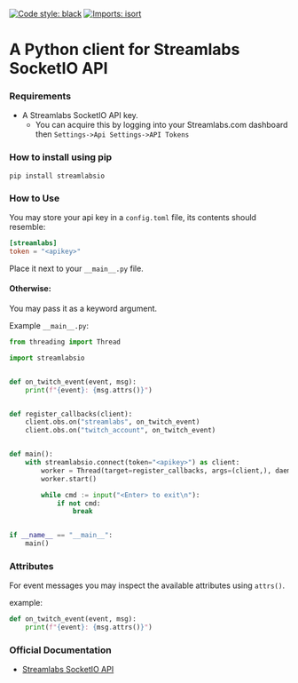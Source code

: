 [![Code style: black](https://img.shields.io/badge/code%20style-black-000000.svg)](https://github.com/psf/black)
[![Imports: isort](https://img.shields.io/badge/%20imports-isort-%231674b1?style=flat&labelColor=ef8336)](https://pycqa.github.io/isort/)

# A Python client for Streamlabs SocketIO API

### Requirements

-   A Streamlabs SocketIO API key.
    -   You can acquire this by logging into your Streamlabs.com dashboard then `Settings->Api Settings->API Tokens`

### How to install using pip

```
pip install streamlabsio
```

### How to Use

You may store your api key in a `config.toml` file, its contents should resemble:

```toml
[streamlabs]
token = "<apikey>"
```

Place it next to your `__main__.py` file.

#### Otherwise:

You may pass it as a keyword argument.

Example `__main__.py`:

```python
from threading import Thread

import streamlabsio


def on_twitch_event(event, msg):
    print(f"{event}: {msg.attrs()}")


def register_callbacks(client):
    client.obs.on("streamlabs", on_twitch_event)
    client.obs.on("twitch_account", on_twitch_event)


def main():
    with streamlabsio.connect(token="<apikey>") as client:
        worker = Thread(target=register_callbacks, args=(client,), daemon=True)
        worker.start()

        while cmd := input("<Enter> to exit\n"):
            if not cmd:
                break


if __name__ == "__main__":
    main()
```

### Attributes

For event messages you may inspect the available attributes using `attrs()`.

example:

```python
def on_twitch_event(event, msg):
    print(f"{event}: {msg.attrs()}")
```

### Official Documentation

-   [Streamlabs SocketIO API](https://dev.streamlabs.com/docs/socket-api)
